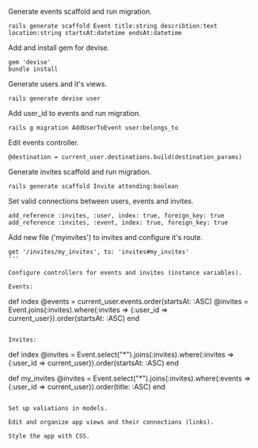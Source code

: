 Generate events scaffold and run migration.

```
rails generate scaffold Event title:string describtion:text location:string startsAt:datetime endsAt:datetime
```

Add and install gem for devise.

```
gem 'devise'
bundle install
```

Generate users and it's views.

```
rails generate devise user
```

Add user_id to events and run migration.

```
rails g migration AddUserToEvent user:belongs_to
```

Edit events controller.

```
@destination = current_user.destinations.build(destination_params)
```

Generate invites scaffold and run migration.

```
rails generate scaffold Invite attending:boolean
```

Set valid connections between users, events and invites.

```
add_reference :invites, :user, index: true, foreign_key: true
add_reference :invites, :event, index: true, foreign_key: true
```

Add new file ('myinvites') to invites and configure it's route.

```
get '/invites/my_invites', to: 'invites#my_invites'
'''

Configure controllers for events and invites (instance variables).

Events:

```
def index
    @events = current_user.events.order(startsAt: :ASC)
    @invites = Event.joins(:invites).where(:invites => {:user_id => current_user}).order(startsAt: :ASC)
end
```

Invites:
```
def index
  @invites = Event.select("*").joins(:invites).where(:invites => {:user_id => current_user}).order(startsAt: :ASC)
end


def my_invites
  @invites = Event.select("*").joins(:invites).where(:events => {:user_id => current_user}).order(title: :ASC)
end
```

Set up valiations in models.

Edit and organize app views and their connections (links).

Style the app with CSS.
